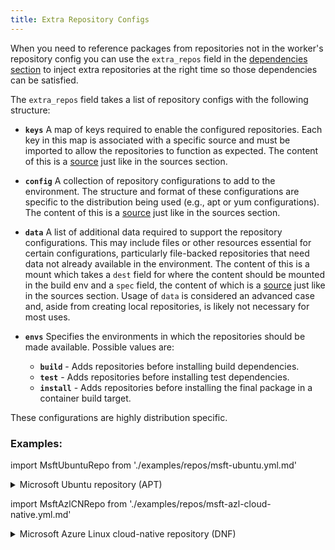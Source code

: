 ```yaml
---
title: Extra Repository Configs
---
```


When you need to reference packages from repositories not in the worker's
repository config you can use the `extra_repos` field in the [dependencies
section](spec#dependencies-section) to inject extra repositories at
the right time so those dependencies can be satisfied.

The `extra_repos` field takes a list of repository configs with the following
structure:

- **`keys`**
  A map of keys required to enable the configured repositories. Each key in
  this map is associated with a specific source and must be imported to allow
  the repositories to function as expected. The content of this is a
  [source](sources.md) just like in the sources section.

- **`config`**
  A collection of repository configurations to add to the environment. The
  structure and format of these configurations are specific to the distribution
  being used (e.g., apt or yum configurations). The content of this is a
  [source](sources.md) just like in the sources section.

- **`data`**
  A list of additional data required to support the repository configurations.
  This may include files or other resources essential for certain
  configurations, particularly file-backed repositories that need data not
  already available in the environment. The content of this is a mount which
  takes a `dest` field for where the content should be mounted in the build env
  and a `spec` field, the content of which is a [source](sources.md) just like
  in the sources section. Usage of `data` is considered an advanced case and,
  aside from creating local repositories, is likely not necessary for most
  uses.

- **`envs`**
  Specifies the environments in which the repositories should be made
  available. Possible values are:
  - **`build`** - Adds repositories before installing build dependencies.
  - **`test`** - Adds repositories before installing test dependencies.
  - **`install`** - Adds repositories before installing the final package in a
    container build target.

These configurations are highly distribution specific.

### Examples:

import MsftUbuntuRepo from './examples/repos/msft-ubuntu.yml.md'

<details>
<summary>Microsoft Ubuntu repository (APT)</summary>
<MsftUbuntuRepo />
</details>

import MsftAzlCNRepo from './examples/repos/msft-azl-cloud-native.yml.md'

<details>
<summary>Microsoft Azure Linux cloud-native repository (DNF)</summary>
<MsftAzlCNRepo />
</details>
